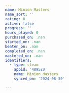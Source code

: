 ```yaml
---
name: Minion Masters
name_sort: ''
rating: 0
active: false
progress: ''
hours_played: 0
purchased_on: .nan
started_on: .nan
beaten_on: .nan
completed_on: .nan
mastered_on: .nan
identifiers:
  - type: steam
    appid: '489520'
    name: Minion Masters
    synced_on: '2024-08-30'

---
```

